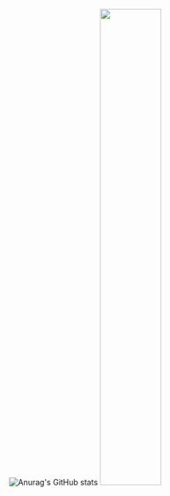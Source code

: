 ![Anurag's GitHub stats](https://github-readme-stats.vercel.app/api?username=PatroklosGeorgiadis&count_private=true&show_icons=true&theme=cobalt)
<img width="47%" src="https://github-readme-stats.vercel.app/api/top-langs/?username=PatroklosGeorgiadis&count_private=true&theme=cobalt">
<!--
**PatroklosGeorgiadis/PatroklosGeorgiadis** is a ✨ _special_ ✨ repository because its `README.md` (this file) appears on your GitHub profile.

Here are some ideas to get you started:

- 🔭 I’m currently working on ...
- 🌱 I’m currently learning ...
- 👯 I’m looking to collaborate on ...
- 🤔 I’m looking for help with ...
- 💬 Ask me about ...
- 📫 How to reach me: ...
- 😄 Pronouns: ...
- ⚡ Fun fact: ...
-->
